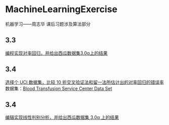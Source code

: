 # MachineLearningExercise
  机器学习——周志华 课后习题涉及算法部分  
    
## 3.3  
   [编程实现对率回归，并给出西瓜数据集3.0α上的结果](https://github.com/albert51966/MachineLearningExercise/tree/main/3.3) 
## 3.4  
   [选择个 UCI 数据集，比较 10 折交叉验证法和留一法所估计出的对率回归的错误率](https://github.com/albert51966/MachineLearningExercise/tree/main/3.4)  
   数据集：[Blood Transfusion Service Center Data Set](https://archive.ics.uci.edu/ml/datasets/Blood+Transfusion+Service+Center)  
## 3.4  
   [编辑实现线性判别分析，并给出西瓜数据集 3.0α 上的结果](https://github.com/albert51966/MachineLearningExercise/tree/main/3.5)  
   
